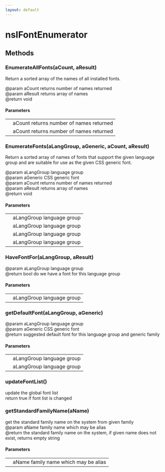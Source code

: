 ```yaml
---
layout: default
---
```


# nsIFontEnumerator #

## Methods ##

### EnumerateAllFonts(aCount, aResult) ###
  
Return a sorted array of the names of all installed fonts.  
  
@param  aCount     returns number of names returned  
@param  aResult    returns array of names  
@return void  
  

#### Parameters ####

<table>

<tr>
<td></td>
<td>aCount     returns number of names returned  
</td>
</tr>

<tr>
<td></td>
<td>aCount     returns number of names returned  
</td>
</tr>

</table>

### EnumerateFonts(aLangGroup, aGeneric, aCount, aResult) ###
  
Return a sorted array of names of fonts that support the given language  
group and are suitable for use as the given CSS generic font.  
  
@param  aLangGroup language group  
@param  aGeneric   CSS generic font  
@param  aCount     returns number of names returned  
@param  aResult    returns array of names  
@return void  
  

#### Parameters ####

<table>

<tr>
<td></td>
<td>aLangGroup language group  
</td>
</tr>

<tr>
<td></td>
<td>aLangGroup language group  
</td>
</tr>

<tr>
<td></td>
<td>aLangGroup language group  
</td>
</tr>

<tr>
<td></td>
<td>aLangGroup language group  
</td>
</tr>

</table>

### HaveFontFor(aLangGroup, aResult) ###
  
@param  aLangGroup language group  
@return bool do we have a font for this language group  
  

#### Parameters ####

<table>

<tr>
<td></td>
<td>aLangGroup language group  
</td>
</tr>

</table>

### getDefaultFont(aLangGroup, aGeneric) ###
  
@param  aLangGroup language group  
@param  aGeneric CSS generic font  
@return suggested default font for this language group and generic family  
  

#### Parameters ####

<table>

<tr>
<td></td>
<td>aLangGroup language group  
</td>
</tr>

<tr>
<td></td>
<td>aLangGroup language group  
</td>
</tr>

</table>

### updateFontList() ###
  
update the global font list  
return true if font list is changed  
  

### getStandardFamilyName(aName) ###
  
get the standard family name on the system from given family  
@param  aName family name which may be alias  
@return the standard family name on the system, if given name does not  
        exist, returns empty string  
  

#### Parameters ####

<table>

<tr>
<td></td>
<td>aName family name which may be alias  
</td>
</tr>

</table>
